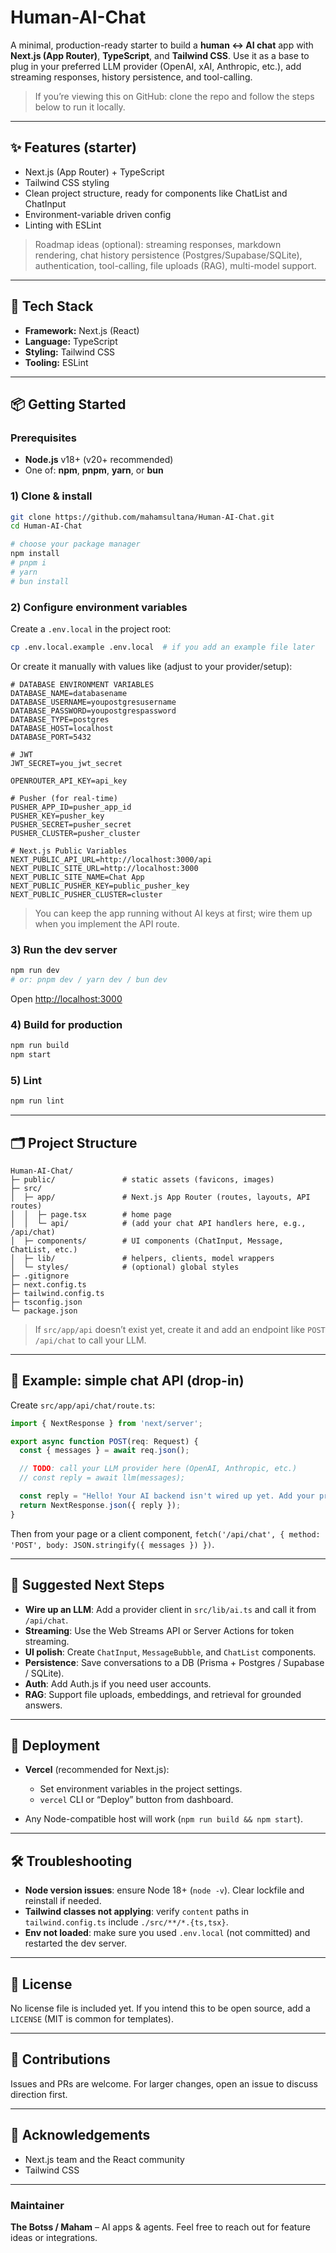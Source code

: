 # Human-AI-Chat

A minimal, production-ready starter to build a **human ↔ AI chat** app with **Next.js (App Router)**, **TypeScript**, and **Tailwind CSS**. Use it as a base to plug in your preferred LLM provider (OpenAI, xAI, Anthropic, etc.), add streaming responses, history persistence, and tool-calling.

> If you’re viewing this on GitHub: clone the repo and follow the steps below to run it locally.

---

## ✨ Features (starter)

* Next.js (App Router) + TypeScript
* Tailwind CSS styling
* Clean project structure, ready for components like ChatList and ChatInput
* Environment-variable driven config
* Linting with ESLint

> Roadmap ideas (optional): streaming responses, markdown rendering, chat history persistence (Postgres/Supabase/SQLite), authentication, tool-calling, file uploads (RAG), multi-model support.

---

## 🧱 Tech Stack

* **Framework:** Next.js (React)
* **Language:** TypeScript
* **Styling:** Tailwind CSS
* **Tooling:** ESLint

---

## 📦 Getting Started

### Prerequisites

* **Node.js** v18+ (v20+ recommended)
* One of: **npm**, **pnpm**, **yarn**, or **bun**

### 1) Clone & install

```bash
git clone https://github.com/mahamsultana/Human-AI-Chat.git
cd Human-AI-Chat

# choose your package manager
npm install
# pnpm i
# yarn
# bun install
```

### 2) Configure environment variables

Create a `.env.local` in the project root:

```bash
cp .env.local.example .env.local  # if you add an example file later
```

Or create it manually with values like (adjust to your provider/setup):

```env
# DATABASE ENVIRONMENT VARIABLES
DATABASE_NAME=databasename
DATABASE_USERNAME=youpostgresusername
DATABASE_PASSWORD=youpostgrespassword
DATABASE_TYPE=postgres
DATABASE_HOST=localhost
DATABASE_PORT=5432

# JWT
JWT_SECRET=you_jwt_secret

OPENROUTER_API_KEY=api_key

# Pusher (for real-time)
PUSHER_APP_ID=pusher_app_id
PUSHER_KEY=pusher_key
PUSHER_SECRET=pusher_secret
PUSHER_CLUSTER=pusher_cluster

# Next.js Public Variables
NEXT_PUBLIC_API_URL=http://localhost:3000/api
NEXT_PUBLIC_SITE_URL=http://localhost:3000
NEXT_PUBLIC_SITE_NAME=Chat App
NEXT_PUBLIC_PUSHER_KEY=public_pusher_key
NEXT_PUBLIC_PUSHER_CLUSTER=cluster
```

> You can keep the app running without AI keys at first; wire them up when you implement the API route.

### 3) Run the dev server

```bash
npm run dev
# or: pnpm dev / yarn dev / bun dev
```

Open [http://localhost:3000](http://localhost:3000)

### 4) Build for production

```bash
npm run build
npm start
```

### 5) Lint

```bash
npm run lint
```

---

## 🗂️ Project Structure

```
Human-AI-Chat/
├─ public/               # static assets (favicons, images)
├─ src/
│  ├─ app/               # Next.js App Router (routes, layouts, API routes)
│  │  ├─ page.tsx        # home page
│  │  └─ api/            # (add your chat API handlers here, e.g., /api/chat)
│  ├─ components/        # UI components (ChatInput, Message, ChatList, etc.)
│  ├─ lib/               # helpers, clients, model wrappers
│  └─ styles/            # (optional) global styles
├─ .gitignore
├─ next.config.ts
├─ tailwind.config.ts
├─ tsconfig.json
└─ package.json
```

> If `src/app/api` doesn’t exist yet, create it and add an endpoint like `POST /api/chat` to call your LLM.

---

## 💬 Example: simple chat API (drop-in)

Create `src/app/api/chat/route.ts`:

```ts
import { NextResponse } from 'next/server';

export async function POST(req: Request) {
  const { messages } = await req.json();

  // TODO: call your LLM provider here (OpenAI, Anthropic, etc.)
  // const reply = await llm(messages);

  const reply = "Hello! Your AI backend isn't wired up yet. Add your provider call in /api/chat.";
  return NextResponse.json({ reply });
}
```

Then from your page or a client component, `fetch('/api/chat', { method: 'POST', body: JSON.stringify({ messages }) })`.

---

## 🧪 Suggested Next Steps

* **Wire up an LLM**: Add a provider client in `src/lib/ai.ts` and call it from `/api/chat`.
* **Streaming**: Use the Web Streams API or Server Actions for token streaming.
* **UI polish**: Create `ChatInput`, `MessageBubble`, and `ChatList` components.
* **Persistence**: Save conversations to a DB (Prisma + Postgres / Supabase / SQLite).
* **Auth**: Add Auth.js if you need user accounts.
* **RAG**: Support file uploads, embeddings, and retrieval for grounded answers.

---

## 🚀 Deployment

* **Vercel** (recommended for Next.js):

  * Set environment variables in the project settings.
  * `vercel` CLI or “Deploy” button from dashboard.
* Any Node-compatible host will work (`npm run build && npm start`).

---

## 🛠️ Troubleshooting

* **Node version issues**: ensure Node 18+ (`node -v`). Clear lockfile and reinstall if needed.
* **Tailwind classes not applying**: verify `content` paths in `tailwind.config.ts` include `./src/**/*.{ts,tsx}`.
* **Env not loaded**: make sure you used `.env.local` (not committed) and restarted the dev server.

---

## 📄 License

No license file is included yet. If you intend this to be open source, add a `LICENSE` (MIT is common for templates).

---

## 🙌 Contributions

Issues and PRs are welcome. For larger changes, open an issue to discuss direction first.

---

## 📝 Acknowledgements

* Next.js team and the React community
* Tailwind CSS

---

### Maintainer

**The Botss / Maham** – AI apps & agents. Feel free to reach out for feature ideas or integrations.
